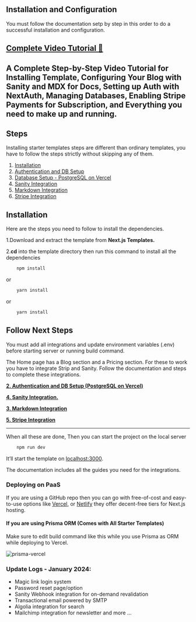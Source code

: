 ## Installation and Configuration

You must follow the documentation setp by step in this order to do a successful installation and configuration. 

## [Complete Video Tutorial 🔗](https://www.youtube.com/embed/CsQOyXM6nWY) 
A Complete Step-by-Step Video Tutorial for Installing Template, Configuring Your Blog with Sanity and MDX for Docs, Setting up Auth with NextAuth, Managing Databases, Enabling Stripe Payments for Subscription, and Everything you need to make up and running.
---

## Steps

Installing starter templates steps are different than ordinary templates, you have to follow the steps strictly without skipping any of them.

1. [Installation](#installation)
2. [Authentication and DB Setup](https://nextjstemplates.com/docs/authentication)
3. [Database Setup - PostgreSQL on Vercel](https://nextjstemplates.com/docs/database#postgresql-on-vercel)
4. [Sanity Integration](https://nextjstemplates.com/docs/sanity)
5. [Markdown Integration](https://nextjstemplates.com/docs/markdown)
6. [Stripe Integration](https://nextjstemplates.com/docs/stripe)

## Installation

Here are the steps you need to follow to install the dependencies.

1.Download and extract the template from **Next.js Templates.**

2.**cd** into the template directory then run this command to install all the dependencies
    
```bash
    npm install
```
    
or
    
```bash
    yarn install
 ```

or
    
```bash
    yarn install
 ```

## Follow Next Steps

You must add all integrations and update environment variables (.env) before starting server or running build command.

The Home page has a Blog section and a Pricing section. For these to work you have to integrate Strip and Sanity. Follow the documentation and steps to complete these integrations. 

**[2. Authentication and DB Setup (PostgreSQL on Vercel)](https://nextjstemplates.com/docs/authentication)**

**[4. Sanity Integration.](https://nextjstemplates.com/docs/sanity)**

**[3. Markdown Integration](https://nextjstemplates.com/docs/markdown)**

**[5. Stripe Integration](https://nextjstemplates.com/docs/stripe)**
    
---

When all these are done, Then you can start the project on the local server
    
```bash
    npm run dev
 ```

It’ll start the template on [localhost:3000](http://localhost:3000). 

The documentation includes all the guides you need for the integrations. 



### Deploying on PaaS

If you are using a GitHub repo then you can go with free-of-cost and easy-to-use options like [Vercel](https://vercel.com/), or [Netlify](https://netlify.com/) they offer decent-free tiers for Next.js hosting.

#### If you are using Prisma ORM (Comes with All Starter Templates)

Make sure to edit build command like this while you use Prisma as ORM while deploying to Vercel.

![prisma-vercel](https://nextjstemplates.com/docs/prisma-vercel.png)


### Update Logs - January 2024:
- Magic link login system
- Password reset page/option
- Sanity Webhook integration for on-demand revalidation
- Transactional email powered by SMTP
- Algolia integration for search
- Mailchimp integration for newsletter
and more ...
